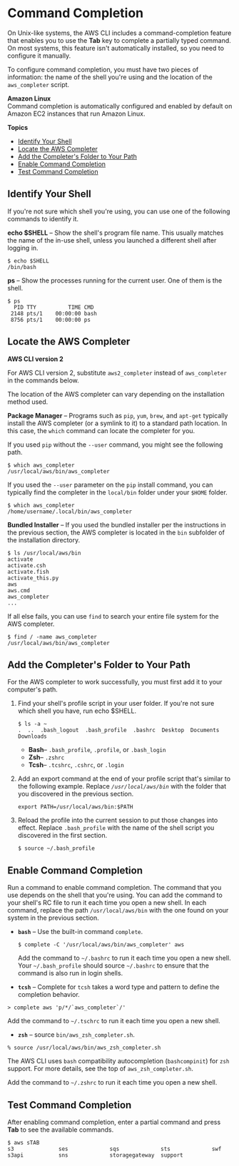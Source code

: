 # Command Completion<a name="cli-configure-completion"></a>

On Unix\-like systems, the AWS CLI includes a command\-completion feature that enables you to use the **Tab** key to complete a partially typed command\. On most systems, this feature isn't automatically installed, so you need to configure it manually\.

To configure command completion, you must have two pieces of information: the name of the shell you're using and the location of the `aws_completer` script\.

**Amazon Linux**  
Command completion is automatically configured and enabled by default on Amazon EC2 instances that run Amazon Linux\.

**Topics**
+ [Identify Your Shell](#cli-command-completion-shell)
+ [Locate the AWS Completer](#cli-command-completion-completer)
+ [Add the Completer's Folder to Your Path](#cli-command-completion-path)
+ [Enable Command Completion](#cli-command-completion-enable)
+ [Test Command Completion](#cli-command-completion-test)

## Identify Your Shell<a name="cli-command-completion-shell"></a>

If you're not sure which shell you're using, you can use one of the following commands to identify it\.

**echo $SHELL** – Show the shell's program file name\. This usually matches the name of the in\-use shell, unless you launched a different shell after logging in\.

```
$ echo $SHELL
/bin/bash
```

**ps** – Show the processes running for the current user\. One of them is the shell\.

```
$ ps
  PID TTY          TIME CMD
 2148 pts/1    00:00:00 bash
 8756 pts/1    00:00:00 ps
```

## Locate the AWS Completer<a name="cli-command-completion-completer"></a>

**AWS CLI version 2**

For AWS CLI version 2, substitute `aws2_completer` instead of `aws_completer` in the commands below.

 The location of the AWS completer can vary depending on the installation method used\. 

 **Package Manager** – Programs such as `pip`, `yum`, `brew`, and `apt-get` typically install the AWS completer \(or a symlink to it\) to a standard path location\. In this case, the `which` command can locate the completer for you\.

If you used `pip` without the `--user` command, you might see the following path\.

```
$ which aws_completer
/usr/local/aws/bin/aws_completer
```

If you used the `--user` parameter on the `pip` install command, you can typically find the completer in the `local/bin` folder under your `$HOME` folder\.

```
$ which aws_completer
/home/username/.local/bin/aws_completer
```

 **Bundled Installer** – If you used the bundled installer per the instructions in the previous section, the AWS completer is located in the `bin` subfolder of the installation directory\. 

```
$ ls /usr/local/aws/bin
activate
activate.csh
activate.fish
activate_this.py
aws
aws.cmd
aws_completer
...
```

If all else fails, you can use `find` to search your entire file system for the AWS completer\. 

```
$ find / -name aws_completer
/usr/local/aws/bin/aws_completer
```

## Add the Completer's Folder to Your Path<a name="cli-command-completion-path"></a>

For the AWS completer to work successfully, you must first add it to your computer's path\.

1. Find your shell's profile script in your user folder\. If you're not sure which shell you have, run echo $SHELL\.

   ```
   $ ls -a ~
   .  ..  .bash_logout  .bash_profile  .bashrc  Desktop  Documents  Downloads
   ```
   + **Bash**– `.bash_profile`, `.profile`, or `.bash_login`
   + **Zsh**– `.zshrc`
   + **Tcsh**– `.tcshrc`, `.cshrc`, or `.login`

1. Add an export command at the end of your profile script that's similar to the following example\. Replace *`/usr/local/aws/bin`* with the folder that you discovered in the previous section\.

   ```
   export PATH=/usr/local/aws/bin:$PATH
   ```

1. Reload the profile into the current session to put those changes into effect\. Replace `.bash_profile` with the name of the shell script you discovered in the first section\.

   ```
   $ source ~/.bash_profile
   ```

## Enable Command Completion<a name="cli-command-completion-enable"></a>

Run a command to enable command completion\. The command that you use depends on the shell that you're using\. You can add the command to your shell's RC file to run it each time you open a new shell\. In each command, replace the path `/usr/local/aws/bin` with the one found on your system in the previous section\.
+ **`bash`** – Use the built\-in command `complete`\.

  ```
  $ complete -C '/usr/local/aws/bin/aws_completer' aws
  ```

  Add the command to `~/.bashrc` to run it each time you open a new shell\. Your `~/.bash_profile` should source `~/.bashrc` to ensure that the command is also run in login shells\.
+  **`tcsh`** – Complete for `tcsh` takes a word type and pattern to define the completion behavior\. 

  ```
  > complete aws 'p/*/`aws_completer`/'
  ```

  Add the command to `~/.tschrc` to run it each time you open a new shell\.
+  **`zsh`** – source `bin/aws_zsh_completer.sh`\. 

  ```
  % source /usr/local/aws/bin/aws_zsh_completer.sh
  ```

  The AWS CLI uses `bash` compatibility autocompletion \(`bashcompinit`\) for `zsh` support\. For more details, see the top of `aws_zsh_completer.sh`\.

  Add the command to `~/.zshrc` to run it each time you open a new shell\.

## Test Command Completion<a name="cli-command-completion-test"></a>

After enabling command completion, enter a partial command and press **Tab** to see the available commands\.

```
$ aws sTAB
s3              ses             sqs             sts             swf
s3api           sns             storagegateway  support
```